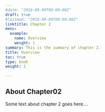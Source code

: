 ```yaml
---
#date: "2018-09-09T00:00:00Z"
draft: true
#lastmod: "2018-09-09T00:00:00Z"
linktitle: Chapter 2
menu:
  example:
    name: Overview
    weight: 1
summary: This is the summary of chapter 2.
title: Overview
toc: true
type: book
weight: 1
  
---
```


## About Chapter02
Some text about chapter 2 goes here....
